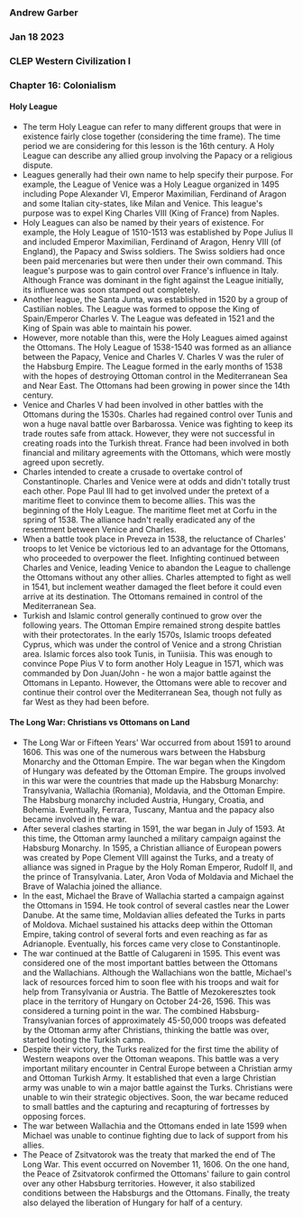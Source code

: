 ### Andrew Garber
### Jan 18 2023
### CLEP Western Civilization I
### Chapter 16: Colonialism

#### Holy League
 - The term Holy League can refer to many different groups that were in existence fairly close together (considering the time frame). The time period we are considering for this lesson is the 16th century. A Holy League can describe any allied group involving the Papacy or a religious dispute. 
 - Leagues generally had their own name to help specify their purpose. For example, the League of Venice was a Holy League organized in 1495 including Pope Alexander VI, Emperor Maximilian, Ferdinand of Aragon and some Italian city-states, like Milan and Venice. This league's purpose was to expel King Charles VIII (King of France) from Naples.
 - Holy Leagues can also be named by their years of existence. For example, the Holy League of 1510-1513 was established by Pope Julius II and included Emperor Maximilian, Ferdinand of Aragon, Henry VIII (of England), the Papacy and Swiss soldiers. The Swiss soldiers had once been paid mercenaries but were then under their own command. This league's purpose was to gain control over France's influence in Italy. Although France was dominant in the fight against the League initially, its influence was soon stamped out completely.
 - Another league, the Santa Junta, was established in 1520 by a group of Castilian nobles. The League was formed to oppose the King of Spain/Emperor Charles V. The League was defeated in 1521 and the King of Spain was able to maintain his power.
 - However, more notable than this, were the Holy Leagues aimed against the Ottomans. The Holy League of 1538-1540 was formed as an alliance between the Papacy, Venice and Charles V. Charles V was the ruler of the Habsburg Empire. The League formed in the early months of 1538 with the hopes of destroying Ottoman control in the Mediterranean Sea and Near East. The Ottomans had been growing in power since the 14th century.
 - Venice and Charles V had been involved in other battles with the Ottomans during the 1530s. Charles had regained control over Tunis and won a huge naval battle over Barbarossa. Venice was fighting to keep its trade routes safe from attack. However, they were not successful in creating roads into the Turkish threat. France had been involved in both financial and military agreements with the Ottomans, which were mostly agreed upon secretly.
 - Charles intended to create a crusade to overtake control of Constantinople. Charles and Venice were at odds and didn't totally trust each other. Pope Paul III had to get involved under the pretext of a maritime fleet to convince them to become allies. This was the beginning of the Holy League. The maritime fleet met at Corfu in the spring of 1538. The alliance hadn't really eradicated any of the resentment between Venice and Charles.
 - When a battle took place in Preveza in 1538, the reluctance of Charles' troops to let Venice be victorious led to an advantage for the Ottomans, who proceeded to overpower the fleet. Infighting continued between Charles and Venice, leading Venice to abandon the League to challenge the Ottomans without any other allies. Charles attempted to fight as well in 1541, but inclement weather damaged the fleet before it could even arrive at its destination. The Ottomans remained in control of the Mediterranean Sea.
 - Turkish and Islamic control generally continued to grow over the following years. The Ottoman Empire remained strong despite battles with their protectorates. In the early 1570s, Islamic troops defeated Cyprus, which was under the control of Venice and a strong Christian area. Islamic forces also took Tunis, in Tuniisia. This was enough to convince Pope Pius V to form another Holy League in 1571, which was commanded by Don Juan/John - he won a major battle against the Ottomans in Lepanto. However, the Ottomans were able to recover and continue their control over the Mediterranean Sea, though not fully as far West as they had been before.

#### The Long War: Christians vs Ottomans on Land
 - The Long War or Fifteen Years' War occurred from about 1591 to around 1606. This was one of the numerous wars between the Habsburg Monarchy and the Ottoman Empire. The war began when the Kingdom of Hungary was defeated by the Ottoman Empire. The groups involved in this war were the countries that made up the Habsburg Monarchy: Transylvania, Wallachia (Romania), Moldavia, and the Ottoman Empire. The Habsburg monarchy included Austria, Hungary, Croatia, and Bohemia. Eventually, Ferrara, Tuscany, Mantua and the papacy also became involved in the war.
 - After several clashes starting in 1591, the war began in July of 1593. At this time, the Ottoman army launched a military campaign against the Habsburg Monarchy. In 1595, a Christian alliance of European powers was created by Pope Clement VIII against the Turks, and a treaty of alliance was signed in Prague by the Holy Roman Emperor, Rudolf II, and the prince of Transylvania. Later, Aron Voda of Moldavia and Michael the Brave of Walachia joined the alliance.
 - In the east, Michael the Brave of Wallachia started a campaign against the Ottomans in 1594. He took control of several castles near the Lower Danube. At the same time, Moldavian allies defeated the Turks in parts of Moldova. Michael sustained his attacks deep within the Ottoman Empire, taking control of several forts and even reaching as far as Adrianople. Eventually, his forces came very close to Constantinople.
 - The war continued at the Battle of Calugareni in 1595. This event was considered one of the most important battles between the Ottomans and the Wallachians. Although the Wallachians won the battle, Michael's lack of resources forced him to soon flee with his troops and wait for help from Transylvania or Austria. The Battle of Mezokeresztes took place in the territory of Hungary on October 24-26, 1596. This was considered a turning point in the war. The combined Habsburg-Transylvanian forces of approximately 45-50,000 troops was defeated by the Ottoman army after Christians, thinking the battle was over, started looting the Turkish camp.
 - Despite their victory, the Turks realized for the first time the ability of Western weapons over the Ottoman weapons. This battle was a very important military encounter in Central Europe between a Christian army and Ottoman Turkish Army. It established that even a large Christian army was unable to win a major battle against the Turks. Christians were unable to win their strategic objectives. Soon, the war became reduced to small battles and the capturing and recapturing of fortresses by opposing forces.
 - The war between Wallachia and the Ottomans ended in late 1599 when Michael was unable to continue fighting due to lack of support from his allies.
 - The Peace of Zsitvatorok was the treaty that marked the end of The Long War. This event occurred on November 11, 1606. On the one hand, the Peace of Zsitvatorok confirmed the Ottomans' failure to gain control over any other Habsburg territories. However, it also stabilized conditions between the Habsburgs and the Ottomans. Finally, the treaty also delayed the liberation of Hungary for half of a century.

